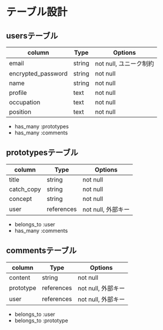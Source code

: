# テーブル設計

## usersテーブル

|column             |Type   |Options              |
|-------------------|-------|---------------------|
|email              |string |not null, ユニーク制約|
|encrypted_password |string |not null             |
|name               |string |not null             |
|profile            |text   |not null             |
|occupation         |text   |not null             |
|position           |text   |not null             |

- has_many :prototypes
- has_many :comments


## prototypesテーブル

|column      |Type      |Options          |
|------------|----------|-----------------|
|title       |string    |not null         |
|catch_copy  |string    |not null         |
|concept     |string    |not null         |
|user        |references|not null, 外部キー|

- belongs_to :user
- has_many :comments


## commentsテーブル

|column      |Type      |Options          |
|------------|----------|-----------------|
|content     |string    |not null         |
|prototype   |references|not null, 外部キー|
|user        |references|not null, 外部キー|

- belongs_to :user
- belongs_to :prototype
